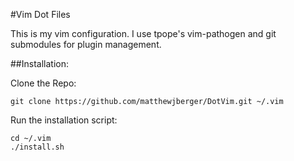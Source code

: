 #Vim Dot Files

This is my vim configuration.
I use tpope's vim-pathogen and git submodules for plugin management.

##Installation:

Clone the Repo:

    git clone https://github.com/matthewjberger/DotVim.git ~/.vim

Run the installation script:

    cd ~/.vim
    ./install.sh

